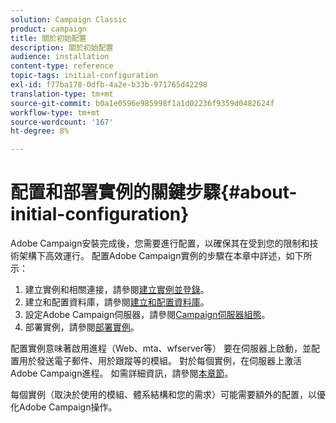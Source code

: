 ```yaml
---
solution: Campaign Classic
product: campaign
title: 關於初始配置
description: 關於初始配置
audience: installation
content-type: reference
topic-tags: initial-configuration
exl-id: f77ba178-0dfb-4a2e-b33b-971765d42298
translation-type: tm+mt
source-git-commit: b0a1e0596e985998f1a1d02236f9359d0482624f
workflow-type: tm+mt
source-wordcount: '167'
ht-degree: 8%

---
```


# 配置和部署實例的關鍵步驟{#about-initial-configuration}

Adobe Campaign安裝完成後，您需要進行配置，以確保其在受到您的限制和技術架構下高效運行。 配置Adobe Campaign實例的步驟在本章中詳述，如下所示：

1. 建立實例和相關連接，請參閱[建立實例並登錄](../../installation/using/creating-an-instance-and-logging-on.md)。
1. 建立和配置資料庫，請參閱[建立和配置資料庫](../../installation/using/creating-and-configuring-the-database.md)。
1. 設定Adobe Campaign伺服器，請參閱[Campaign伺服器組態](../../installation/using/configuring-campaign-server.md)。
1. 部署實例，請參閱[部署實例](../../installation/using/deploying-an-instance.md)。

配置實例意味著啟用進程（Web、mta、wfserver等） 要在伺服器上啟動，並配置用於發送電子郵件、用於跟蹤等的模組。 對於每個實例，在伺服器上激活Adobe Campaign進程。 如需詳細資訊，請參閱[本章節](../../installation/using/configuring-campaign-server.md#enabling-processes)。

每個實例（取決於使用的模組、體系結構和您的需求）可能需要額外的配置，以優化Adobe Campaign操作。

